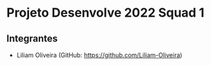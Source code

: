 # Projeto Desenvolve 2022 Squad 1

## Integrantes

- Liliam Oliveira (GitHub: https://github.com/Liliam-Oliveira)
